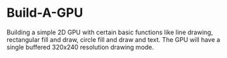 # Build-A-GPU
Building a simple 2D GPU with certain basic functions like line drawing, rectangular fill and draw, circle fill and draw and text. The GPU will have a single buffered 320x240 resolution drawing mode.
